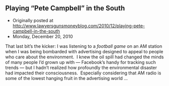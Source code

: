## Playing “Pete Campbell” in the South

 * Originally posted at http://www.lawyersgunsmoneyblog.com/2010/12/playing-pete-campbell-in-the-south
 * Monday, December 20, 2010

That last bit’s the kicker: I was listening to a _football game_ on an AM station when I was being bombarded with advertising designed to appeal to people who care about the environment.  I knew the oil spill had changed the minds of many people I’d grown up with — Facebook’s handy for tracking such trends — but I hadn’t realized how profoundly the environmental disaster had impacted their consciousness.  Especially considering that AM radio is some of the lowest hanging fruit in the advertising world …